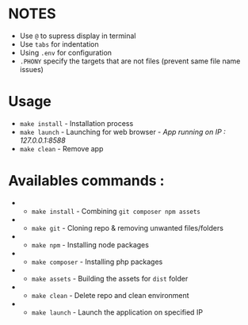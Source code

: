 # NOTES

- Use `@` to supress display in terminal
- Use `tabs` for indentation
- Using `.env` for configuration
- `.PHONY` specify the targets that are not files (prevent same file name issues)
# Usage

- `make install` - Installation process
- `make launch` - Launching for web browser - *App running on IP :  127.0.0.1:8588*
- `make clean` - Remove app

# Availables commands : 
- - `make install` - Combining `git composer npm assets`
- - `make git` - Cloning repo & removing unwanted files/folders
- - `make npm` - Installing node packages
- - `make composer` - Installing php packages
- - `make assets` - Building the assets for `dist` folder
- - `make clean` - Delete repo and clean environment
- - `make launch` - Launch the application on specified IP